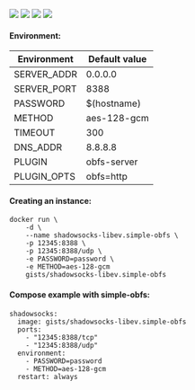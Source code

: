 ![](https://images.microbadger.com/badges/version/gists/shadowsocks-libev.simple-obfs.svg) ![](https://images.microbadger.com/badges/image/gists/shadowsocks-libev.simple-obfs.svg) ![](https://img.shields.io/docker/stars/gists/shadowsocks-libev.simple-obfs.svg) ![](https://img.shields.io/docker/pulls/gists/shadowsocks-libev.simple-obfs.svg)

#### Environment:

| Environment | Default value |
|-------------|---------------|
| SERVER_ADDR | 0.0.0.0       |
| SERVER_PORT | 8388          |
| PASSWORD    | $(hostname)   |
| METHOD      | aes-128-gcm   |
| TIMEOUT     | 300           |
| DNS_ADDR    | 8.8.8.8       |
| PLUGIN      | obfs-server   |
| PLUGIN_OPTS | obfs=http     |

#### Creating an instance:

    docker run \
        -d \
        --name shadowsocks-libev.simple-obfs \
        -p 12345:8388 \
        -p 12345:8388/udp \
        -e PASSWORD=password \
        -e METHOD=aes-128-gcm
        gists/shadowsocks-libev.simple-obfs

#### Compose example with simple-obfs:

    shadowsocks:
      image: gists/shadowsocks-libev.simple-obfs
      ports:
        - "12345:8388/tcp"
        - "12345:8388/udp"
      environment:
        - PASSWORD=password
        - METHOD=aes-128-gcm
      restart: always
